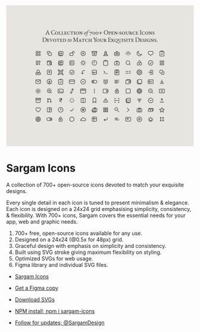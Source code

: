 ![](src/cover.png)

# Sargam Icons
A collection of 700+ open-source icons devoted to match your exquisite designs.

Every single detail in each icon is tuned to present minimalism & elegance. Each icon is designed on a 24x24 grid emphasising simplicity, consistency, & flexibility. With 700+ icons, Sargam covers the essential needs for your app, web and graphic needs.

1. 700+ free, open-source icons available for any use.
2. Designed on a 24x24 (@0.5x for 48px) grid.
3. Graceful design with emphasis on simplicity and consistency.
4. Built using SVG stroke giving maximum flexibility on styling.
5. Optimized SVGs for web usage.
6. Figma library and individual SVG files.
   

- [Sargam Icons](https://sargamicons.com/)

- [Get a Figma copy](https://www.figma.com/community/file/1152296792728333709)

- [Download SVGs](https://github.com/planetabhi/sargam-icons/tree/main/Icons)

- [NPM install; npm i sargam-icons](https://www.npmjs.com/package/sargam-icons)

- [Follow for updates; @SargamDesign](https://twitter.com/SargamDesign)